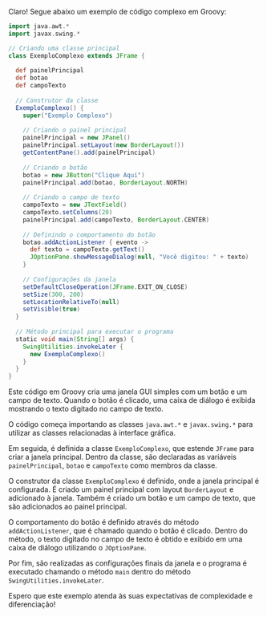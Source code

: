 Claro! Segue abaixo um exemplo de código complexo em Groovy:

```groovy
import java.awt.*
import javax.swing.*

// Criando uma classe principal
class ExemploComplexo extends JFrame {
  
  def painelPrincipal
  def botao
  def campoTexto
  
  // Construtor da classe
  ExemploComplexo() {
    super("Exemplo Complexo")
    
    // Criando o painel principal
    painelPrincipal = new JPanel()
    painelPrincipal.setLayout(new BorderLayout())
    getContentPane().add(painelPrincipal)
    
    // Criando o botão
    botao = new JButton("Clique Aqui")
    painelPrincipal.add(botao, BorderLayout.NORTH)
    
    // Criando o campo de texto
    campoTexto = new JTextField()
    campoTexto.setColumns(20)
    painelPrincipal.add(campoTexto, BorderLayout.CENTER)
    
    // Definindo o comportamento do botão
    botao.addActionListener { evento ->
      def texto = campoTexto.getText()
      JOptionPane.showMessageDialog(null, "Você digitou: " + texto)
    }
    
    // Configurações da janela
    setDefaultCloseOperation(JFrame.EXIT_ON_CLOSE)
    setSize(300, 200)
    setLocationRelativeTo(null)
    setVisible(true)
  }
  
  // Método principal para executar o programa
  static void main(String[] args) {
    SwingUtilities.invokeLater {
      new ExemploComplexo()
    }
  }
}
```

Este código em Groovy cria uma janela GUI simples com um botão e um campo de texto. Quando o botão é clicado, uma caixa de diálogo é exibida mostrando o texto digitado no campo de texto.

O código começa importando as classes `java.awt.*` e `javax.swing.*` para utilizar as classes relacionadas à interface gráfica.

Em seguida, é definida a classe `ExemploComplexo`, que estende `JFrame` para criar a janela principal. Dentro da classe, são declaradas as variáveis `painelPrincipal`, `botao` e `campoTexto` como membros da classe.

O construtor da classe `ExemploComplexo` é definido, onde a janela principal é configurada. É criado um painel principal com layout `BorderLayout` e adicionado à janela. Também é criado um botão e um campo de texto, que são adicionados ao painel principal.

O comportamento do botão é definido através do método `addActionListener`, que é chamado quando o botão é clicado. Dentro do método, o texto digitado no campo de texto é obtido e exibido em uma caixa de diálogo utilizando o `JOptionPane`.

Por fim, são realizadas as configurações finais da janela e o programa é executado chamando o método `main` dentro do método `SwingUtilities.invokeLater`.

Espero que este exemplo atenda às suas expectativas de complexidade e diferenciação!